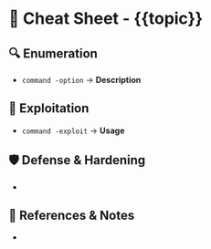 # 📝 Cheat Sheet - {{topic}}  
## 🔍 **Enumeration**  
- `command -option` → **Description**  

## 🚀 **Exploitation**  
- `command -exploit` → **Usage**  

## 🛡️ **Defense & Hardening**  
-  

## 📖 **References & Notes**  
-  
